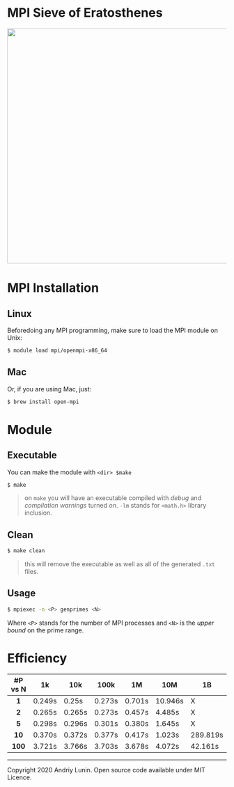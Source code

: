 # MPI Sieve of Eratosthenes

<p align="center">
   <img src="https://res.cloudinary.com/practicaldev/image/fetch/s--99UhkUVh--/c_imagga_scale,f_auto,fl_progressive,h_900,q_auto,w_1600/https://dev-to-uploads.s3.amazonaws.com/i/lo9f1k07sxb8qleixpzg.png" width="540px">
</p>

# MPI Installation

## Linux

Beforedoing any MPI programming, make sure to load the MPI module on Unix:

```bash
$ module load mpi/openmpi-x86_64
```

## Mac

Or, if you are using Mac, just:
```bash
$ brew install open-mpi
```


# Module

## Executable

You can make the module with `<dir> $make`

```bash
$ make
```
> on `make` you will have an executable compiled with _debug_ and _compilation warnings_ turned *on*.
> `-lm` stands for `<math.h>` library inclusion.

## Clean

``` bash
$ make clean
```
> this will remove the executable as well as all of the generated `.txt` files.


## Usage

```bash
$ mpiexec -n <P> genprimes <N>
```
Where `<P>` stands for the number of MPI processes and `<N>` is the _upper bound_ on the prime range.


# Efficiency

| #P vs N 	| 1k     	| 10k    	| 100k   	| 1M     	| 10M     	| 1B       	|
|:-------:	|--------	|--------	|--------	|--------	|---------	|----------	|
|  **1**  	| 0.249s 	|  0.25s 	| 0.273s 	| 0.701s 	| 10.946s 	|     X    	|
|  **2**  	| 0.265s 	| 0.265s 	| 0.273s 	| 0.457s 	| 4.485s  	|     X    	|
|  **5**  	| 0.298s 	| 0.296s 	| 0.301s 	| 0.380s 	| 1.645s  	|     X    	|
|  **10** 	| 0.370s 	| 0.372s 	| 0.377s 	| 0.417s 	| 1.023s  	| 289.819s 	|
| **100** 	| 3.721s 	| 3.766s 	| 3.703s 	| 3.678s 	| 4.072s  	|  42.161s 	|



--------------------
Copyright 2020 Andriy Lunin.
Open source code available under MIT Licence.
